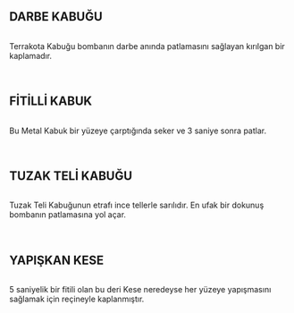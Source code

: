 
&nbsp;
<h2>DARBE KABUĞU</h2>
<img src="http://i.imgur.com/unNDirb.png" alt="" />

Terrakota Kabuğu bombanın darbe anında patlamasını sağlayan kırılgan bir kaplamadır.

&nbsp;
<h2>FİTİLLİ KABUK</h2>
<img src="http://i.imgur.com/OIWzhhE.png" alt="" />

Bu Metal Kabuk bir yüzeye çarptığında seker ve 3 saniye sonra patlar.

&nbsp;
<h2>TUZAK TELİ KABUĞU</h2>
<img src="http://i.imgur.com/IFxGQ5g.png" alt="" />

Tuzak Teli Kabuğunun etrafı ince tellerle sarılıdır. En ufak bir dokunuş bombanın patlamasına yol açar.

&nbsp;
<h2>YAPIŞKAN KESE</h2>
<img src="http://i.imgur.com/dciBf5I.png" alt="" />

5 saniyelik bir fitili olan bu deri Kese neredeyse her yüzeye yapışmasını sağlamak için reçineyle kaplanmıştır.

&nbsp;
<h2></h2>
